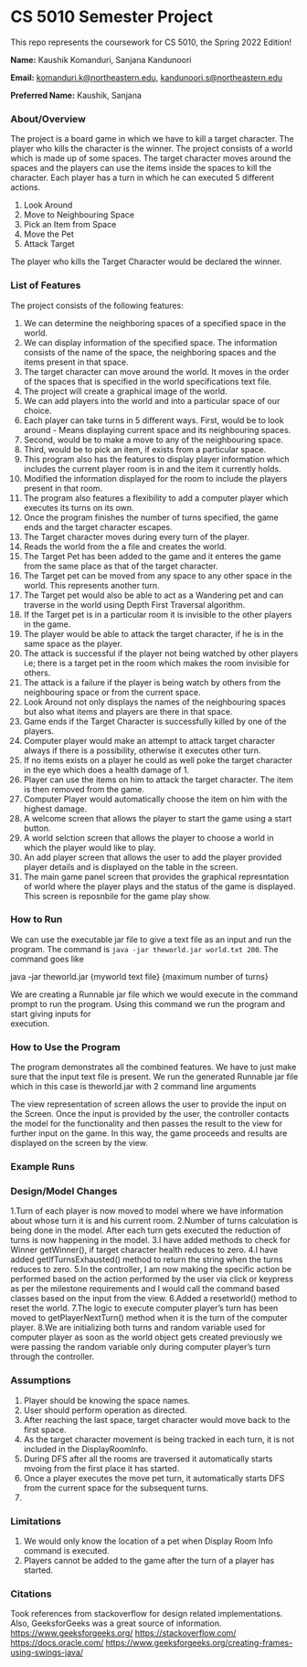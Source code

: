 # CS 5010 Semester Project

This repo represents the coursework for CS 5010, the Spring 2022 Edition!

**Name:** Kaushik Komanduri,
          Sanjana Kandunoori

**Email:** komanduri.k@northeastern.edu,
           kandunoori.s@northeastern.edu

**Preferred Name:** Kaushik,
                    Sanjana



### About/Overview

The project is a board game in which we have to kill a target character. The player who kills the character is the winner. The project consists of a world which is made up of some spaces. The target character moves around the spaces and the players can use the items inside the spaces to kill the character. Each player has a turn in which he can executed 5 different actions.
1. Look Around
2. Move to Neighbouring Space
3. Pick an Item from Space
4. Move the Pet
5. Attack Target

The player who kills the Target Character would be declared the winner.

### List of Features

The project consists of the following features:
1. We can determine the neighboring spaces of a specified space in the world.
2. We can display information of the specified space. The information consists of the name of the space, the neighboring spaces and the items present in that space.
3. The target character can move around the world. It moves in the order of the spaces that is specified in the world specifications text file.
4. The project will create a graphical image of the world.
5. We can add players into the world and into a particular space of our choice.
6. Each player can take turns in 5 different ways. First, would be to look around - Means displaying current space and its neighbouring spaces.
7. Second, would be to make a move to any of the neighbouring space.
8. Third, would be to pick an item, if exists from a particular space.
9. This program also has the features to display player information which includes the current player room is in and the item it currently holds.
10. Modified the information displayed for the room to include the players present in that room.
11. The program also features a flexibility to add a computer player which executes its turns on its own. 
12. Once the program finishes the number of turns specified, the game ends and the target character escapes.
13. The Target character moves during every turn of the player.
14. Reads the world from the a file and creates the world. 
15. The Target Pet has been added to the game and it enteres the game from the same place as that of the target character.
16. The Target pet can be moved from any space to any other space in the world. This represents another turn.
17. The Target pet would also be able to act as a Wandering pet and can traverse in the world using Depth First Traversal algorithm.
18. If the Target pet is in a particular room it is invisible to the other players in the game.
19. The player would be able to attack the target character, if he is in the same space as the player.
20. The attack is successful if the player not being watched by other players i.e; there is a target pet in the room which makes the room invisible for others.
21. The attack is a failure if the player is being watch by others from the neighbouring space or from the current space.
22. Look Around not only displays the names of the neighbouring spaces but also what items and players are there in that space.
23. Game ends if the Target Character is successfully killed by one of the players.
24. Computer player would make an attempt to attack target character always if there is a possibility, otherwise it executes other turn.
25. If no items exists on a player he could as well poke the target character in the eye which does a health damage of 1.
26. Player can use the items on him to attack the target character. The item is then removed from the game.
27. Computer Player would automatically choose the item on him with the highest damage.
28. A welcome screen that allows the player to start the game using a start button.
29. A world selction screen that allows the player to choose a world in which the player would like to play.
30. An add player screen that allows the user to add the player provided player details and is displayed on the table in the screen.
31. The main game panel screen that provides the graphical represntation of world where the player plays and the status of the game is displayed. This screen is reposnbile for the game play show.

### How to Run

We can use the executable jar file to give a text file as an input and run the program. The command is `java -jar theworld.jar world.txt 200`. The command goes like

java -jar theworld.jar {myworld text file} {maximum number of turns}

We are creating a Runnable jar file which we would execute in the command prompt to run the program. Using this command we run the program and start giving inputs for  
execution.


### How to Use the Program

The program demonstrates all the combined features. We have to just make sure that the input text file is present. We run the generated Runnable jar file which in this case is theworld.jar with 2 command line arguments 

The view representation of screen allows the user to provide the input on the Screen. Once the input is provided by the user, the controller contacts the model for the functionality and then passes the result to the view for further input on the game. In this way, the game proceeds and results are displayed on the screen by the view. 


### Example Runs

### Design/Model Changes

1.Turn of each player is now moved to model where we have information about whose turn it is
and his current room.
2.Number of turns calculation is being done in the model. After each turn gets executed the
reduction of turns is now happening in the model.
3.I have added methods to check for Winner getWinner(), if target character health reduces to
zero.
4.I have added getIfTurnsExhausted() method to return the string when the turns reduces to zero.
5.In the controller, I am now making the specific action be performed based on the action
performed by the user via click or keypress as per the milestone requirements and I would call
the command based classes based on the input from the view.
6.Added a resetworld() method to reset the world.
7.The logic to execute computer player’s turn has been moved to getPlayerNextTurn() method
when it is the turn of the computer player.
8.We are initializing both turns and random variable used for computer player as soon as the world
object gets created previously we were passing the random variable only during computer
player’s turn through the controller.

### Assumptions
1. Player should be knowing the space names.
2. User should perform operation as directed.
3. After reaching the last space, target character would move back to the first space.
4. As the target character movement is being tracked in each turn, it is not included in the DisplayRoomInfo.
5. During DFS after all the rooms are traversed it automatically starts mvoing from the first place it has started.
6. Once a player executes the move pet turn, it automatically starts DFS from the current space for the subsequent turns.
7. 


### Limitations
1. We would only know the location of a pet when Display Room Info command is executed.
2. Players cannot be added to the game after the turn of a player has started.


### Citations

Took references from stackoverflow for design related implementations. Also, GeeksforGeeks was a great source of information.
https://www.geeksforgeeks.org/
https://stackoverflow.com/
https://docs.oracle.com/
https://www.geeksforgeeks.org/creating-frames-using-swings-java/

